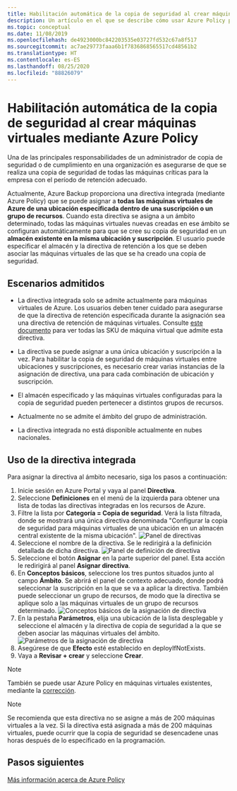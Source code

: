```yaml
---
title: Habilitación automática de la copia de seguridad al crear máquinas virtuales mediante Azure Policy
description: Un artículo en el que se describe cómo usar Azure Policy para habilitar automáticamente la copia de seguridad de todas las máquinas virtuales creadas en un ámbito determinado
ms.topic: conceptual
ms.date: 11/08/2019
ms.openlocfilehash: de4923000bc842203535e03727fd532c67a8f517
ms.sourcegitcommit: ac7ae29773faaa6b1f7836868565517cd48561b2
ms.translationtype: HT
ms.contentlocale: es-ES
ms.lasthandoff: 08/25/2020
ms.locfileid: "88826079"
---
```

# <a name="auto-enable-backup-on-vm-creation-using-azure-policy"></a>Habilitación automática de la copia de seguridad al crear máquinas virtuales mediante Azure Policy

Una de las principales responsabilidades de un administrador de copia de seguridad o de cumplimiento en una organización es asegurarse de que se realiza una copia de seguridad de todas las máquinas críticas para la empresa con el período de retención adecuado.

Actualmente, Azure Backup proporciona una directiva integrada (mediante Azure Policy) que se puede asignar a **todas las máquinas virtuales de Azure de una ubicación especificada dentro de una suscripción o un grupo de recursos**. Cuando esta directiva se asigna a un ámbito determinado, todas las máquinas virtuales nuevas creadas en ese ámbito se configuran automáticamente para que se cree su copia de seguridad en un **almacén existente en la misma ubicación y suscripción**. El usuario puede especificar el almacén y la directiva de retención a los que se deben asociar las máquinas virtuales de las que se ha creado una copia de seguridad.

## <a name="supported-scenarios"></a>Escenarios admitidos

* La directiva integrada solo se admite actualmente para máquinas virtuales de Azure. Los usuarios deben tener cuidado para asegurarse de que la directiva de retención especificada durante la asignación sea una directiva de retención de máquinas virtuales. Consulte [este documento](./backup-azure-policy-supported-skus.md) para ver todas las SKU de máquina virtual que admite esta directiva.

* La directiva se puede asignar a una única ubicación y suscripción a la vez. Para habilitar la copia de seguridad de máquinas virtuales entre ubicaciones y suscripciones, es necesario crear varias instancias de la asignación de directiva, una para cada combinación de ubicación y suscripción.

* El almacén especificado y las máquinas virtuales configuradas para la copia de seguridad pueden pertenecer a distintos grupos de recursos.

* Actualmente no se admite el ámbito del grupo de administración.

* La directiva integrada no está disponible actualmente en nubes nacionales.

## <a name="using-the-built-in-policy"></a>Uso de la directiva integrada

Para asignar la directiva al ámbito necesario, siga los pasos a continuación:

1. Inicie sesión en Azure Portal y vaya al panel **Directiva**.
1. Seleccione **Definiciones** en el menú de la izquierda para obtener una lista de todas las directivas integradas en los recursos de Azure.
1. Filtre la lista por **Categoría = Copia de seguridad**. Verá la lista filtrada, donde se mostrará una única directiva denominada "Configurar la copia de seguridad para máquinas virtuales de una ubicación en un almacén central existente de la misma ubicación".
![Panel de directivas](./media/backup-azure-auto-enable-backup/policy-dashboard.png)
1. Seleccione el nombre de la directiva. Se le redirigirá a la definición detallada de dicha directiva.
![Panel de definición de directiva](./media/backup-azure-auto-enable-backup/policy-definition-blade.png)
1. Seleccione el botón **Asignar** en la parte superior del panel. Esta acción le redirigirá al panel **Asignar directiva**.
1. En **Conceptos básicos**, seleccione los tres puntos situados junto al campo **Ámbito**. Se abrirá el panel de contexto adecuado, donde podrá seleccionar la suscripción en la que se va a aplicar la directiva. También puede seleccionar un grupo de recursos, de modo que la directiva se aplique solo a las máquinas virtuales de un grupo de recursos determinado.
![Conceptos básicos de la asignación de directiva](./media/backup-azure-auto-enable-backup/policy-assignment-basics.png)
1. En la pestaña **Parámetros**, elija una ubicación de la lista desplegable y seleccione el almacén y la directiva de copia de seguridad a la que se deben asociar las máquinas virtuales del ámbito.
![Parámetros de la asignación de directiva](./media/backup-azure-auto-enable-backup/policy-assignment-parameters.png)
1. Asegúrese de que **Efecto** esté establecido en deployIfNotExists.
1. Vaya a **Revisar + crear** y seleccione **Crear**.

> [!NOTE]
>
> También se puede usar Azure Policy en máquinas virtuales existentes, mediante la [corrección](../governance/policy/how-to/remediate-resources.md).

> [!NOTE]
>
> Se recomienda que esta directiva no se asigne a más de 200 máquinas virtuales a la vez. Si la directiva está asignada a más de 200 máquinas virtuales, puede ocurrir que la copia de seguridad se desencadene unas horas después de lo especificado en la programación.

## <a name="next-steps"></a>Pasos siguientes

[Más información acerca de Azure Policy](../governance/policy/overview.md)
